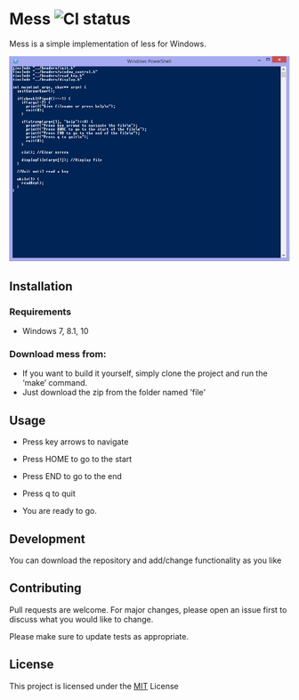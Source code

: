 # Mess ![CI status](https://img.shields.io/badge/build-passing-brightgreen.svg)

Mess is a simple implementation of less for Windows.

![alt text](https://github.com/PanSem/mess/blob/master/ps.png)

## Installation

### Requirements
* Windows 7, 8.1, 10

### Download mess from:
* If you want to build it yourself, simply clone the project and run the ‘make’ command.
* Just download the zip from the folder named 'file'

## Usage

* Press key arrows to navigate
* Press HOME to go to the start
* Press END to go to the end
* Press q to quit

* You are ready to go.

## Development
You can download the repository and add/change functionality as you like

## Contributing
Pull requests are welcome. For major changes, please open an issue first to discuss what you would like to change.

Please make sure to update tests as appropriate.

## License
This project is licensed under the [MIT](https://choosealicense.com/licenses/mit/) License

